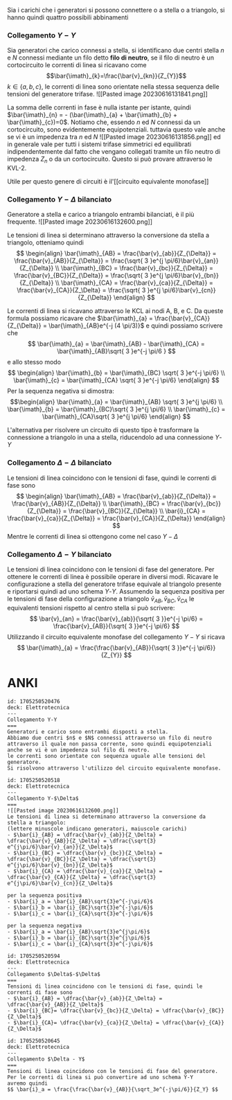 Sia i carichi che i generatori si possono connettere o a stella o a triangolo, si hanno quindi quattro possibili abbinamenti

### Collegamento $Y-Y$
Sia generatori che carico connessi a stella, si identificano due centri stella $n$ e $N$ connessi mediante un filo detto **filo di neutro**, se il filo di neutro è un cortocircuito le correnti di linea si ricavano come $$\bar{\imath}_{k}=\frac{\bar{v}_{kn}}{Z_{Y}}$$
$k \in \{ a,b,c \}$, le correnti di linea sono orientate nella stessa sequenza delle tensioni del generatore trifase.
![[Pasted image 20230616131841.png]]


La somma delle correnti in fase è nulla istante per istante, quindi $\bar{\imath}_{n} = - (\bar{\imath}_{a} + \bar{\imath}_{b} + \bar{\imath}_{c})=0$. Notiamo che, essendo $n$ ed $N$ connessi da un cortocircuito, sono evidentemente equipotenziali. tuttavia questo vale anche se vi è un impedenza tra $n$ ed $N$
![[Pasted image 20230616131856.png]]
ed in generale vale per tutti i sistemi trifase simmetrici ed equilibrati indipendentemente dal fatto che vengano collegati tramite un filo neutro di impedenza $Z_n$ o da un cortocircuito. Questo si può provare attraverso le KVL-2.

Utile per questo genere di circuiti è il'[[circuito equivalente monofase]] 

### Collegamento $Y-\Delta$ bilanciato
Generatore a stella e carico a triangolo entrambi bilanciati, è il più frequente. 
![[Pasted image 20230616132600.png]]

Le tensioni di linea si determinano attraverso la conversione da stella a triangolo, otteniamo quindi
$$ \begin{align}
\bar{\imath}_{AB} = \frac{\bar{v}_{ab}}{Z_{\Delta}} = \frac{\bar{v}_{AB}}{Z_{\Delta}} = \frac{\sqrt{ 3 }e^{j \pi/6}\bar{v}_{an}}{Z_{\Delta}} \\
\bar{\imath}_{BC} = \frac{\bar{v}_{bc}}{Z_{\Delta}} = \frac{\bar{v}_{BC}}{Z_{\Delta}} = \frac{\sqrt{ 3 }e^{j \pi/6}\bar{v}_{bn}}{Z_{\Delta}} \\
\bar{\imath}_{CA} = \frac{\bar{v}_{ca}}{Z_{\Delta}} = \frac{\bar{v}_{CA}}{Z_\Delta} = \frac{\sqrt{ 3 }e^{j \pi/6}\bar{v}_{cn}}{Z_{\Delta}}
\end{align} $$

Le correnti di linea si ricavano attraverso le KCL ai nodi A, B, e C.
Da queste formula possiamo ricavare che $\bar{\imath}_{a} = \frac{\bar{v}_{CA}}{Z_{\Delta}} = \bar{\imath}_{AB}e^{-j (4 \pi/3)}$ e quindi possiamo scrivere che
$$ \bar{\imath}_{a} = \bar{\imath}_{AB} - \bar{\imath}_{CA} = \bar{\imath}_{AB}\sqrt{ 3 }e^{-j \pi/6 } $$
e allo stesso modo
$$ \begin{align}
\bar{\imath}_{b} = \bar{\imath}_{BC} \sqrt{ 3 }e^{-j \pi/6} \\
\bar{\imath}_{c} = \bar{\imath}_{CA} \sqrt{ 3 }e^{-j \pi/6}
\end{align} $$
Per la sequenza negativa si dimostra:
$$\begin{align}
 \bar{\imath}_{a} = \bar{\imath}_{AB} \sqrt{ 3 }e^{j \pi/6} \\
\bar{\imath}_{b} = \bar{\imath}_{BC}\sqrt{ 3 }e^{j \pi/6} \\
\bar{\imath}_{c} = \bar{\imath}_{CA}\sqrt{ 3 }e^{j \pi/6}
\end{align} $$


L'alternativa per risolvere un circuito di questo tipo è trasformare la connessione a triangolo in una a stella, riducendolo ad una connessione $Y$-$Y$

### Collegamento $\Delta-\Delta$ bilanciato
Le tensioni di linea coincidono con le tensioni di fase, quindi le correnti di fase sono
$$ \begin{align}
\bar{\imath}_{AB} = \frac{\bar{v}_{ab}}{Z_{\Delta}} = \frac{\bar{v}_{AB}}{Z_{\Delta}} \\
\bar{\imath}_{BC} = \frac{\bar{v}_{bc}}{Z_{\Delta}} = \frac{\bar{v}_{BC}}{Z_{\Delta}} \\
\bar{i}_{CA} = \frac{\bar{v}_{ca}}{Z_{\Delta}} = \frac{\bar{v}_{CA}}{Z_{\Delta}}
\end{align} $$
Mentre le correnti di linea si ottengono come nel caso $Y - \Delta$

### Collegamento $\Delta-Y$ bilanciato
Le tensioni di linea coincidono con le tensioni di fase del generatore. Per ottenere le correnti di linea è possibile operare in diversi modi. Ricavare le configurazione a stella del generatore trifase equivale al triangolo presente e riportarsi quindi ad uno schema $Y$-$Y$. Assumendo la sequenza positiva per le tensioni di fase della configurazione a triangolo $\bar{v}_{AB},\bar{v}_{BC},\bar{v}_{CA}$ le equivalenti tensioni rispetto al centro stella si può scrivere:
$$ \bar{v}_{an} = \frac{\bar{v}_{ab}}{\sqrt{ 3 }}e^{-j \pi/6} = \frac{\bar{v}_{AB}}{\sqrt{ 3 }}e^{-j \pi/6} $$
Utilizzando il circuito equivalente monofase del collegamento $Y-Y$ si ricava
$$ \bar{\imath}_{a} = \frac{\frac{\bar{v}_{AB}}{\sqrt{ 3 }}e^{-j \pi/6}}{Z_{Y}} $$

# ANKI


```anki
id: 1705250520476
deck: Elettrotecnica
---
Collegamento Y-Y
===
Generatori e carico sono entrambi disposti a stella.
Abbiamo due centri $n$ e $N$ connessi attraverso un filo di neutro attraverso il quale non passa corrente, sono quindi equipotenziali anche se vi è un impedenza sul filo di neutro.
le correnti sono orientate con sequenza uguale alle tensioni del generatore.
Si risolvono attraverso l'utilizzo del circuito equivalente monofase.
```


```anki
id: 1705250520518
deck: Elettrotecnica
---
Collegamento Y-$\Delta$
===
![[Pasted image 20230616132600.png]]
Le tensioni di linea si determinano attraverso la conversione da stella a triangolo:
(lettere minuscole indicano generatori, maiuscole carichi)
- $\bar{i}_{AB} = \dfrac{\bar{v}_{ab}}{Z_\Delta} = \dfrac{\bar{v}_{AB}}{Z_\Delta} = \dfrac{\sqrt{3} e^{j\pi/6}\bar{v}_{an}}{Z_\Delta}$
- $\bar{i}_{BC} = \dfrac{\bar{v}_{bc}}{Z_\Delta} = \dfrac{\bar{v}_{BC}}{Z_\Delta} = \dfrac{\sqrt{3} e^{j\pi/6}\bar{v}_{bn}}{Z_\Delta}$
- $\bar{i}_{CA} = \dfrac{\bar{v}_{ca}}{Z_\Delta} = \dfrac{\bar{v}_{CA}}{Z_\Delta} = \dfrac{\sqrt{3} e^{j\pi/6}\bar{v}_{cn}}{Z_\Delta}$

per la sequenza positiva
- $\bar{i}_a = \bar{i}_{AB}\sqrt{3}e^{-j\pi/6}$
- $\bar{i}_b = \bar{i}_{BC}\sqrt{3}e^{-j\pi/6}$
- $\bar{i}_c = \bar{i}_{CA}\sqrt{3}e^{-j\pi/6}$

per la sequenza negativa
- $\bar{i}_a = \bar{i}_{AB}\sqrt{3}e^{j\pi/6}$
- $\bar{i}_b = \bar{i}_{BC}\sqrt{3}e^{j\pi/6}$
- $\bar{i}_c = \bar{i}_{CA}\sqrt{3}e^{-j\pi/6}$
```


```anki
id: 1705250520594
deck: Elettrotecnica
---
Collegamento $\Delta$-$\Delta$
===
Tensioni di linea coincidono con le tensioni di fase, quindi le correnti di fase sono
- $\bar{i}_{AB} = \dfrac{\bar{v}_{ab}}{Z_\Delta} = \dfrac{\bar{v}_{AB}}{Z_\Delta}$
- $\bar{i}_{BC}= \dfrac{\bar{v}_{bc}}{Z_\Delta} = \dfrac{\bar{v}_{BC}}{Z_\Delta}$
- $\bar{i}_{CA}= \dfrac{\bar{v}_{ca}}{Z_\Delta} = \dfrac{\bar{v}_{CA}}{Z_\Delta}$
```


```anki
id: 1705250520645
deck: Elettrotecnica
---
Collegamento $\Delta - Y$
===
Tensioni di linea coincidono con le tensioni di fase del generatore.
Per le correnti di linea si può convertire ad uno schema Y-Y
avremo quindi
$$ \bar{i}_a = \frac{\frac{\bar{v}_{AB}}{\sqrt_3e^{-j\pi/6}}{Z_Y} $$
```
